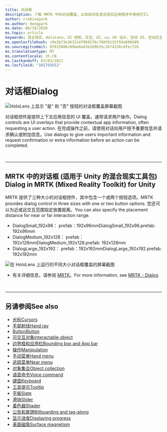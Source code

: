 ```yaml
---
title: 对话框
description: 了解 MRTK 中的对话覆盖，以及如何在混合现实应用程序中使用它们。
author: cre8ivepark
ms.author: dongpark
ms.date: 06/19/2020
ms.topic: article
keywords: 混合现实，HoloLens，UI 控制，交互，UI，ux，UX 设计，空间 UI，空间交互，三维 UI，三维 UX，混合现实耳机，windows mixed reality 耳机，虚拟现实耳机，HoloLens，MRTK，混合现实工具包
ms.openlocfilehash: c9e1bf3e263214f9691f6c788f6115f93e690489
ms.sourcegitcommit: 97815006c09be0a43b3d9b33c1674150cdfecf2b
ms.translationtype: MT
ms.contentlocale: zh-CN
ms.lasthandoff: 03/03/2021
ms.locfileid: "101759252"
---
```

# <a name="dialog"></a><span data-ttu-id="ccdb7-104">对话框</span><span class="sxs-lookup"><span data-stu-id="ccdb7-104">Dialog</span></span>

![HoloLens 上显示 "是" 和 "否" 按钮的对话框覆盖屏幕截图](images/MRTK_UX_Dialog.jpg)

<span data-ttu-id="ccdb7-106">对话框控件是提供上下文应用信息的 UI 覆盖，通常请求用户操作。</span><span class="sxs-lookup"><span data-stu-id="ccdb7-106">Dialog controls are UI overlays that provide contextual app information, often requesting a user action.</span></span> <span data-ttu-id="ccdb7-107">在完成操作之前，请使用对话向用户授予重要信息并请求确认或附加信息。</span><span class="sxs-lookup"><span data-stu-id="ccdb7-107">Use dialogs to give users important information and request confirmation or extra information before an action can be completed.</span></span>

<br>

---

## <a name="dialog-in-mrtk-mixed-reality-toolkit-for-unity"></a><span data-ttu-id="ccdb7-108">MRTK 中的对话框 (适用于 Unity 的混合现实工具包) </span><span class="sxs-lookup"><span data-stu-id="ccdb7-108">Dialog in MRTK (Mixed Reality Toolkit) for Unity</span></span>
<span data-ttu-id="ccdb7-109">MRTK 提供了三种大小的对话框控件，其中包含一个或两个按钮选项。</span><span class="sxs-lookup"><span data-stu-id="ccdb7-109">MRTK provides dialog control in three sizes with one or two button options.</span></span> <span data-ttu-id="ccdb7-110">您还可以为近或远交互范围指定放置距离。</span><span class="sxs-lookup"><span data-stu-id="ccdb7-110">You can also specify the placement distance for near or far interaction range.</span></span> 

- <span data-ttu-id="ccdb7-111">DialogSmall_192x96： prefab：192x96mm</span><span class="sxs-lookup"><span data-stu-id="ccdb7-111">DialogSmall_192x96.prefab: 192x96mm</span></span>
- <span data-ttu-id="ccdb7-112">DialogMedium_192x128： prefab：192x128mm</span><span class="sxs-lookup"><span data-stu-id="ccdb7-112">DialogMedium_192x128.prefab: 192x128mm</span></span>
- <span data-ttu-id="ccdb7-113">DialogLarge_192x192： prefab：192x192mm</span><span class="sxs-lookup"><span data-stu-id="ccdb7-113">DialogLarge_192x192.prefab: 192x192mm</span></span>

![在 HoloLens 上运行的不同大小对话框覆盖的屏幕截图](images/MRTK_UX_Dialog_Types.jpg)


* <span data-ttu-id="ccdb7-115">有关详细信息，请参阅 [MRTK](https://docs.microsoft.com/windows/mixed-reality/mrtk-docs/features/experimental/dialog.md)。</span><span class="sxs-lookup"><span data-stu-id="ccdb7-115">For more information, see [MRTK - Dialog](https://docs.microsoft.com/windows/mixed-reality/mrtk-docs/features/experimental/dialog.md).</span></span>

<br>

---

## <a name="see-also"></a><span data-ttu-id="ccdb7-116">另请参阅</span><span class="sxs-lookup"><span data-stu-id="ccdb7-116">See also</span></span>

* [<span data-ttu-id="ccdb7-117">光标</span><span class="sxs-lookup"><span data-stu-id="ccdb7-117">Cursors</span></span>](cursors.md)
* [<span data-ttu-id="ccdb7-118">手部射线</span><span class="sxs-lookup"><span data-stu-id="ccdb7-118">Hand ray</span></span>](point-and-commit.md)
* [<span data-ttu-id="ccdb7-119">Button</span><span class="sxs-lookup"><span data-stu-id="ccdb7-119">Button</span></span>](button.md)
* [<span data-ttu-id="ccdb7-120">可交互对象</span><span class="sxs-lookup"><span data-stu-id="ccdb7-120">Interactable object</span></span>](interactable-object.md)
* [<span data-ttu-id="ccdb7-121">边界框和应用栏</span><span class="sxs-lookup"><span data-stu-id="ccdb7-121">Bounding box and App bar</span></span>](app-bar-and-bounding-box.md)
* [<span data-ttu-id="ccdb7-122">操作</span><span class="sxs-lookup"><span data-stu-id="ccdb7-122">Manipulation</span></span>](direct-manipulation.md)
* [<span data-ttu-id="ccdb7-123">手动菜单</span><span class="sxs-lookup"><span data-stu-id="ccdb7-123">Hand menu</span></span>](hand-menu.md)
* [<span data-ttu-id="ccdb7-124">追踪菜单</span><span class="sxs-lookup"><span data-stu-id="ccdb7-124">Near menu</span></span>](near-menu.md)
* [<span data-ttu-id="ccdb7-125">对象集合</span><span class="sxs-lookup"><span data-stu-id="ccdb7-125">Object collection</span></span>](object-collection.md)
* [<span data-ttu-id="ccdb7-126">语音命令</span><span class="sxs-lookup"><span data-stu-id="ccdb7-126">Voice command</span></span>](voice-input.md)
* [<span data-ttu-id="ccdb7-127">键盘</span><span class="sxs-lookup"><span data-stu-id="ccdb7-127">Keyboard</span></span>](keyboard.md)
* [<span data-ttu-id="ccdb7-128">工具提示</span><span class="sxs-lookup"><span data-stu-id="ccdb7-128">Tooltip</span></span>](tooltip.md)
* [<span data-ttu-id="ccdb7-129">平板</span><span class="sxs-lookup"><span data-stu-id="ccdb7-129">Slate</span></span>](slate.md)
* [<span data-ttu-id="ccdb7-130">滑块</span><span class="sxs-lookup"><span data-stu-id="ccdb7-130">Slider</span></span>](slider.md)
* [<span data-ttu-id="ccdb7-131">着色器</span><span class="sxs-lookup"><span data-stu-id="ccdb7-131">Shader</span></span>](shader.md)
* [<span data-ttu-id="ccdb7-132">公告和尾随</span><span class="sxs-lookup"><span data-stu-id="ccdb7-132">Billboarding and tag-along</span></span>](billboarding-and-tag-along.md)
* [<span data-ttu-id="ccdb7-133">显示进度</span><span class="sxs-lookup"><span data-stu-id="ccdb7-133">Displaying progress</span></span>](progress.md)
* [<span data-ttu-id="ccdb7-134">表面磁吸</span><span class="sxs-lookup"><span data-stu-id="ccdb7-134">Surface magnetism</span></span>](surface-magnetism.md)
